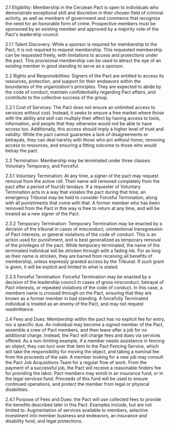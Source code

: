 2.1 Eligibility: Membership in the Cerulean Pact is open to individuals who demonstrate exceptional skill and discretion in their chosen field of criminal activity, as well as members of government and commerce that recognize the need for an honorable form of crime. Prospective members must be sponsored by an existing member and approved by a majority vote of the Pact's leadership council.

2.1.1 Talent Discovery: While a sponsor is required for membership to the Pact, it is not required to request membership. This requested membership can be requested freely, with limitations to access and protections under the pact. This provisional membership can be used to attract the eye of an existing member in good standing to serve as a sponsor.

2.2 Rights and Responsibilities: Signers of the Pact are entitled to access its resources, protection, and support for their endeavors within the boundaries of the organization's principles. They are expected to abide by the code of conduct, maintain confidentiality regarding Pact affairs, and contribute to the collective success of the group.

2.2.1 Cost of Services: The Pact does not ensure an unlimited access to services without cost. Instead, it seeks to ensure a free market where those with the ability and skill can multiply their affect by having access to tools, information, and people that they otherwise would not be able to have access too. Additionally, this access should imply a higher level of trust and validity: While the pact cannot guarantee a lack of disagreements or betrayals, they can deal harshly with those who act without honor, removing access to resources, and ensuring a fitting outcome to those who would betray the pact.

2.3 Termination: Membership may be terminated under three classes: Voluntary Temporary, and Forceful.

2.3.1 Voluntary Termination: At any time, a signer of the pact may request removal from the active roll. Their name will removed completely from the pact after a period of four(4) tendays.
If a requester of Voluntary Termination acts in a way that violates the pact during that time, an emergency Tribunal may be held to consider Forceful Termination, along with all punishments that come with that. A former member who has been removed from the Pact in this way is free to return at any time, and will be treated as a new signer of the Pact.

2.3.2 Temporary Termination: Temporary Termination may be enacted by a decision of the tribunal in cases of misconduct, unintentional transgression of Pact interests, or general violations of the code of conduct. This is an action used for punishment, and is best generalized as temporary removal of the privileges of the pact. While temporary terminated, the name of the terminated individual will be stricken through with a fading ink. For as long as their name is stricken, they are barred from receiving all benefits of membership, unless expressly granted access by the Tribunal. If such grant is given, it will be explicit and limited to what is stated.

2.3.3 Forceful Termination: Forceful Termination may be enacted by a decision of the leadership council in cases of gross misconduct, betrayal of Pact interests, or repeated violations of the code of conduct. In this case, a members name is crossed through on the Pact, ensuring that they are known as a former member in bad standing. A forcefully Terminated individual is treated as an enemy of the Pact, and may not request readmittance.

2.4 Fees and Dues: Membership within the pact has no explicit fee for entry, nor a specific due. An individual may become a signed member of the Pact, assemble a crew of Pact members, and then leave after a job for no additional charge. Instead, the Pact will charge fees and dues via services offered. As a non-limiting example, if a member needs assistance in fencing an object, they can turn over that item to the Pact Fencing Service, which will take the responsibility for moving the object, and taking a nominal fee from the proceeds of the sale. A member looking for a new job may consult the Pact Job Acquisitions Team for a regular flow of work. From the payment of a successful job, the Pact will receive a reasonable finders fee for providing the labor. Pact members may enroll in an insurance fund, or in the legal services fund. Proceeds of this fund will be used to ensure continued operations, and protect the member from legal or physical disabilities.

2.4.1 Purpose of Fees and Dues: the Pact will use collected fees to provide the benefits described later in this Pact. Examples include, but are not limited to: Augmentation of services available to members, selective investment into member business and endeavors, an insurance and disability fund, and legal protections.